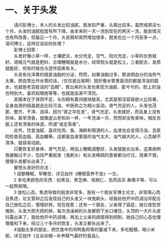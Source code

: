 # 一、关于头发
  
　　请问彭博士，本人的头发比较油腻，脱发较严重，头屑比较多。虽然戒邪淫七个月，头发的油腻程度有所下降，由本来的一天一洗到现在的两天一洗，脱发情况也有所改善，但最近一个月，头皮屑却突然增加很多，脱发也比一个月前多一点，请问博士，这样应该如何处理？  
　　彭博士回答：  
　　头发好像小草一样，土壤肥沃，水分充足，空气、阳光充足，小草的长势就好。肾精元气就是肥料，合理睡眠就是水分，经常梳头就是松土，三者配合，发质就能好，但有时候也与遗传因素有关。  
　　头发有光泽靠的就是油脂的分泌，然而，如果油脂过多，那说明血分的浊热气太重，把血管比作水管的话，（仅仅是比喻啊）就好像水管里面流的都是浑浊的脏水，也就是老百姓说的"血稠"，冒出来的头发也表现为油腻、脏兮兮的，脸上的油也特别大，喜欢起暗疮等等，也就是血液不清亮。  
　　其根本在于肾阴不足，与伤精有着间接地联系，尤其是邪淫容易欲火比较重，全身血液的结晶就会比较污浊，中医称之为相火妄动，肾气充足的人，头发也茂密、整齐、干净、润泽，因为"肾之华在发"，肾气充足，头发就好，而且身上没有异味，甚至清香，就像虚云老和尚一样，一年洗澡一次，然而却没有臭味，相反衣服上还有清香的味道，所谓"戒定真香"。  
　　此外，饮食油腻、喜欢吃肉、鱼、海鲜和喝酒的人，血液也会变得污浊，去医院检查高血脂、高血糖等，这都是血液里面的浊气太大，浊气越大的人，心念越不清净，就容易动欲。  
　　只要恢复好身体，肾气充足，再加上睡眠调整好，头发就能长出来，这类病例我接触过不少，包括严重脱发（鬼剃头）和头发稀疏的患者都治疗过，效果不错，慢慢头发都长出来了。  
　　要想头发好的办法：  
　　1 调整睡眠，早睡觉，详见拙作《睡眠营养不良》一文。  
　　2 多吃黑颜色的东西：如黑豆、黑芝麻、核桃仁、去药店买 桑椹子等，可以一起熬粥喝。  
　　3 放松心态。焦虑导致的脱发非常多，我有一个朋友写博士论文，非常用心而且焦虑，论文答辩之后发现自己的头发又一块鬼剃头，经我给他开中药调治并配合自己放松之后，慢慢好转，现在痊愈；还有一个朋友，父亲得了癌症，她日夜愁苦难耐，头发大把大把的掉，每次洗澡掉的头发都把下水口堵住，头顶的一大片头皮抖露出来了，我给他开中药调理，再加上父亲的病情得到控制，她自己的心态也慢慢缓和下来，经过三个多月的恢复，头发又都长出来了。  
　　4油脂太多的朋友，把饮食中的鸡鸭鱼肉等的量减下来，多吃粗粮、喝小米粥，详见拙作《五谷杂粮--补养精气最好的食品》。  